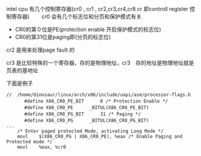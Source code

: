 intel cpu 有几个控制寄存器(cr0 , cr1 , cr2,cr3,cr4,cr8   cr 即controll register 控制寄存器)　　 
cr0 会有几个标志位和分页和保护模式有关
- CR0的第０位是PE(protection enable 开启保护模式的标志位)
- CR0的第31位是paging即(分页的标志位)

cr2 是用来处理page fault 的

cr3 是比较特殊的一个寄存器，存的是物理地址，cr3　存的地址是物理地址就是页表的基地址

下面是例子　　
```
//  /home/dinosaur/linux/arch/x86/include/uapi/asm/processor-flags.h
　　　　#define X86_CR0_PE_BIT		0 /* Protection Enable */
　　　　#define X86_CR0_PE		_BITUL(X86_CR0_PE_BIT)
　　　　#define X86_CR0_PG_BIT		31 /* Paging */
　　　　#define X86_CR0_PG		_BITUL(X86_CR0_PG_BIT)
...
	/* Enter paged protected Mode, activating Long Mode */
	movl	$(X86_CR0_PG | X86_CR0_PE), %eax /* Enable Paging and Protected mode */
	movl	%eax, %cr0
```




